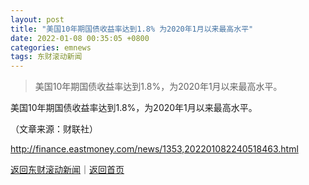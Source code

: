 ```yaml
---
layout: post
title: "美国10年期国债收益率达到1.8% 为2020年1月以来最高水平"
date: 2022-01-08 00:35:05 +0800
categories: emnews
tags: 东财滚动新闻
---
```

> 美国10年期国债收益率达到1.8%，为2020年1月以来最高水平。

<p>美国10年期国债收益率达到1.8%，为2020年1月以来最高水平。</p><p class="em_media">（文章来源：财联社）</p>

<http://finance.eastmoney.com/news/1353,202201082240518463.html>

[返回东财滚动新闻](//finews.withounder.com/emnews/)｜[返回首页](//finews.withounder.com/)